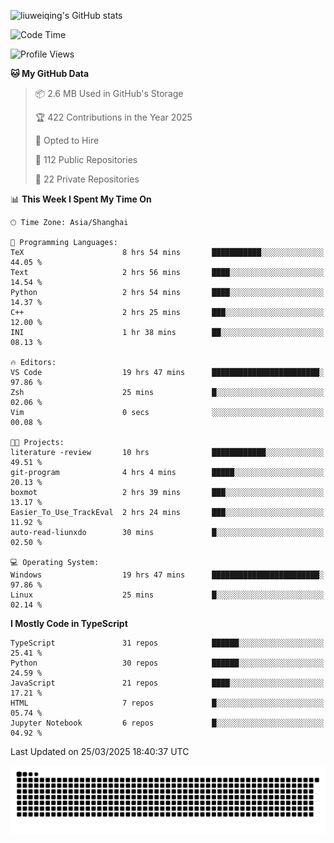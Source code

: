 ![liuweiqing's GitHub stats](https://github-readme-stats.vercel.app/api?username=14790897&show_icons=true&locale=cn&include_all_commits=true&count_private=true)

<!--START_SECTION:waka-->
![Code Time](http://img.shields.io/badge/Code%20Time-2%2C033%20hrs%2025%20mins-blue)

![Profile Views](http://img.shields.io/badge/Profile%20Views-26-blue)

**🐱 My GitHub Data** 

> 📦 2.6 MB Used in GitHub's Storage 
 > 
> 🏆 422 Contributions in the Year 2025
 > 
> 💼 Opted to Hire
 > 
> 📜 112 Public Repositories 
 > 
> 🔑 22 Private Repositories 
 > 
📊 **This Week I Spent My Time On** 

```text
🕑︎ Time Zone: Asia/Shanghai

💬 Programming Languages: 
TeX                      8 hrs 54 mins       ███████████░░░░░░░░░░░░░░   44.05 % 
Text                     2 hrs 56 mins       ████░░░░░░░░░░░░░░░░░░░░░   14.54 % 
Python                   2 hrs 54 mins       ████░░░░░░░░░░░░░░░░░░░░░   14.37 % 
C++                      2 hrs 25 mins       ███░░░░░░░░░░░░░░░░░░░░░░   12.00 % 
INI                      1 hr 38 mins        ██░░░░░░░░░░░░░░░░░░░░░░░   08.13 % 

🔥 Editors: 
VS Code                  19 hrs 47 mins      ████████████████████████░   97.86 % 
Zsh                      25 mins             █░░░░░░░░░░░░░░░░░░░░░░░░   02.06 % 
Vim                      0 secs              ░░░░░░░░░░░░░░░░░░░░░░░░░   00.08 % 

🐱‍💻 Projects: 
literature -review       10 hrs              ████████████░░░░░░░░░░░░░   49.51 % 
git-program              4 hrs 4 mins        █████░░░░░░░░░░░░░░░░░░░░   20.13 % 
boxmot                   2 hrs 39 mins       ███░░░░░░░░░░░░░░░░░░░░░░   13.17 % 
Easier_To_Use_TrackEval  2 hrs 24 mins       ███░░░░░░░░░░░░░░░░░░░░░░   11.92 % 
auto-read-liunxdo        30 mins             █░░░░░░░░░░░░░░░░░░░░░░░░   02.50 % 

💻 Operating System: 
Windows                  19 hrs 47 mins      ████████████████████████░   97.86 % 
Linux                    25 mins             █░░░░░░░░░░░░░░░░░░░░░░░░   02.14 % 
```

**I Mostly Code in TypeScript** 

```text
TypeScript               31 repos            ██████░░░░░░░░░░░░░░░░░░░   25.41 % 
Python                   30 repos            ██████░░░░░░░░░░░░░░░░░░░   24.59 % 
JavaScript               21 repos            ████░░░░░░░░░░░░░░░░░░░░░   17.21 % 
HTML                     7 repos             █░░░░░░░░░░░░░░░░░░░░░░░░   05.74 % 
Jupyter Notebook         6 repos             █░░░░░░░░░░░░░░░░░░░░░░░░   04.92 % 
```




 Last Updated on 25/03/2025 18:40:37 UTC
<!--END_SECTION:waka-->

<picture>
  <source media="(prefers-color-scheme: dark)" srcset="https://raw.githubusercontent.com/14790897/14790897/output/github-contribution-grid-snake-dark.svg" />
  <source media="(prefers-color-scheme: light)" srcset="https://raw.githubusercontent.com/14790897/14790897/output/github-contribution-grid-snake.svg" />
  <img alt="github-snake" src="https://raw.githubusercontent.com/14790897/14790897/output/github-contribution-grid-snake.svg" />
</picture>
